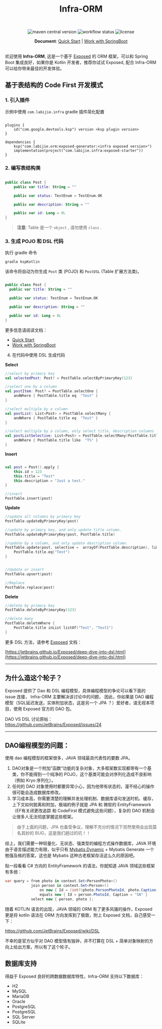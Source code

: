 <div align="center">
<h1>Infra-ORM</h1>
</div>
<br>

<div align="center">

![maven central version](https://img.shields.io/maven-central/v/com.labijie.orm/exposed-core?logo=java)
![workflow status](https://img.shields.io/github/actions/workflow/status/hongque-pro/infra-orm/build.yml?branch=main)
![license](https://img.shields.io/github/license/hongque-pro/infra-orm?style=flat-square)

</div>

<div align="center">
<strong>Document</strong>: 
<a href="docs/quick_start.md">Quick Start</a>
| <a href="docs/use_spring.md">Work with SpringBoot</a>
</div>

<br>

欢迎使用 **Infra-ORM**, 这是一个基于 [Exposed](https://github.com/JetBrains/Exposed)
的 ORM 框架，可以和 Spring Boot 集成良好，如果你是 Kotlin 开发者，推荐你试试 Exposed, 
配合 Infra-ORM 可以给你带来最佳的开发体验。

## 基于表结构的 Code First 开发模式

### 1. 引入插件
示例中使用 `com.labijie.infra` gradle 插件简化配置

```ktolin

plugins {
    id("com.google.devtools.ksp") version <ksp plugin version>
}

dependencies {
    ksp("com.labijie.orm:exposed-generator:<infra exposed version>")
    implementation(project("com.labijie.infra:exposed-starter"))
}

```

### 2. 编写表结构类

```kotlin

public class Post {
    public var title: String = ""

    public var status: TestEnum = TestEnum.OK

    public var description: String = ""

    public var id: Long = 0L
}


```
> **注意**: Table 是一个 `object` , 请勿使用 `class` .

### 3. 生成 POJO 和 DSL 代码
执行 gradle 命令
```shell
gradle kspKotlin
```

该命令将自动为你生成 `Post` 类 (POJO) 和 `PostDSL` (Table 扩展方法类)。

```kotlin

public class Post {
  public var title: String = ""

  public var status: TestEnum = TestEnum.OK

  public var description: String = ""

  public var id: Long = 0L
}

```


更多信息请阅读文档：
- [Quick Start](docs/quick_start.md)
- [Work with SpringBoot](docs/use_spring.md)

4. 在代码中使用 DSL 生成代码

**Select**
```kotlin
//select by primary key
val selectedPost: Post? = PostTable.selectByPrimaryKey(123)

//select one by a column
val postItem: Post? = PostTable.selectOne {
    andWhere { PostTable.title eq  "Test" }
}

//select multiple by a column
val postList: List<Post> = PostTable.selectMany {
    andWhere { PostTable.title eq  "Test" }
}

//select multiple by a column, only select title, description columns
val postListSelective: List<Post> = PostTable.selectMany(PostTable.title, PostTable.description) {
    andWhere { PostTable.title like  "T%" }
}
```

**Insert**
```kotlin

val post = Post().apply {
    this.id = 123
    this.title = "Test"
    this.description = "Just a test."
}

//insert
PostTable.insert(post)

```

**Update**

```kotlin
//update all columns by primary key
PostTable.updateByPrimaryKey(post)

//update by primary key, and only update title column.
PostTable.updateByPrimaryKey(post, PostTable.title)

//update by a column, and only update description column.
PostTable.update(post, selective =  arrayOf(PostTable.description), limit = 1) {
    PostTable.title.eq("Test")
}


//Update or insert
PostTable.upsert(post)

//Replace
PostTable.replace(post)
```

**Delete** 
```kotlin
//delete by primary key
PostTable.deleteByPrimaryKey(123)

//delete many
PostTable.deleteWhere {
    PostTable.title inList listOf("Test", "Test1")
}

```

更多 DSL 方法，请参考 [Exposed](https://github.com/JetBrains/Exposed) 文档：

[https://jetbrains.github.io/Exposed/deep-dive-into-dsl.html](https://jetbrains.github.io/Exposed/deep-dive-into-dsl.html)

---



## 为什么造这个轮子？

Exposed 提供了 Dao 和 DSL 编程模型，具体编程模型的争论可以看下面的 issue 连接， Infra-ORM 主要解决该讨论中的问题，
因此，你如果是 DAO 编程模型（SQL延迟发送，实体附加状态，这是另一个 JPA ？）爱好者，请无视本项目，使用 Exposed 官方的 DAO 包。    

DAO VS DSL 讨论原帖：   
https://github.com/JetBrains/Exposed/issues/24

---

## DAO编程模型的问题：   

使用 dao 编程模型的框架很多，JAVA 领域最具代表性的要数 JPA。

1. DAO对象是一个附加”函数“功能的复杂对象，大多框架数实现都带有一个基类，你不能得到一个纯净的 POJO，这个基类可能会对序列化造成不良影响（例如 Kryo 序列化）。
2. 任何的 DAO 对象使用时都要异常小心，因为他带有状态的，漫不经心的操作很可能会造成数据库修改。
3. 学习成本高，你需要清楚的理解并发处理机制、数据库语句发送时机、缓存，上下文如何脱离和附加，极端的例子就是 JPA 和 微软的 EntityFramework（EF有关闭更改追踪
和 CodeFirst 模式避免这些问题），复杂的 DAO 机制会让很多人无法彻底掌握这些框架。

> 由于上面的问题，JPA 也备受争议，理解不充分的情况下贸然使用会出现莫名其妙的 BUG，这是我们趟过的坑！！

综上，我们需要一种轻量化、无状态、强类型的编程方式操作数据库，JAVA 环境由于语言描述能力有限，似乎只有
[Mybatis Dynamic](https://github.com/mybatis/mybatis-dynamic-sql) + Mybatis Generate 一个勉强及格的答案，这也是 Mybatis 这种古老框架存活这么久的原因吧。

贴一段看看 C# 方向的 EntityFramework 的语法，你就知道 JAVA 领域这些框架有多弱：

```csharp
var query = from photo in context.Set<PersonPhoto>()
            join person in context.Set<Person>()
                on new { Id = (int?)photo.PersonPhotoId, photo.Caption }
                equals new { Id = person.PhotoId, Caption = "SN" }
            select new { person, photo };
```


随着 KOTLIN 语言的出现，JAVA 领域的 ORM 有了更多风骚的操作，Exposed 更是将 kotlin 语法在 ORM 方向发挥到了极致，附上 Exposed 文档，自己感受一下：

https://github.com/JetBrains/Exposed/wiki/DSL

不幸的是官方似乎对 DAO 模型情有独钟，并不打算在 DSL + 简单对象映射的方向上给出方案，所以有了这个轮子。


## 数据库支持

得益于 Exposed 良好的跨数据数据库特性，Infra-ORM 支持以下数据库：

* H2
* MySQL
* MariaDB
* Oracle
* PostgreSQL
* PostgreSQL
* SQL Server
* SQLite

